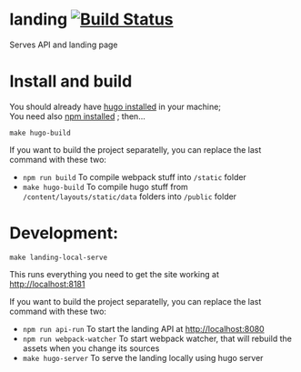 # landing [![Build Status](http://drone.srcd.host/api/badges/src-d/landing/status.svg)](http://drone.srcd.host/src-d/landing)

Serves API and landing page

Install and build
===
You should already have [hugo installed](https://gohugo.io/overview/installing/) in your machine;<br />
You need also [npm installed](https://docs.npmjs.com/getting-started/installing-node) ; then...
```
make hugo-build
```
If you want to build the project separatelly, you can replace the last command with these two:
* `npm run build` To compile webpack stuff into `/static` folder
* `make hugo-build` To compile hugo stuff from `/content/layouts/static/data` folders into `/public` folder

Development:
===
```
make landing-local-serve
```
This runs everything you need to get the site working at [http://localhost:8181](http://localhost:8181)

If you want to build the project separatelly, you can replace the last command with these two:
* `npm run api-run` To start the landing API at [http://localhost:8080](http://localhost:8080)
* `npm run webpack-watcher` To start webpack watcher, that will rebuild the assets when you change its sources
* `make hugo-server` To serve the landing locally using hugo server